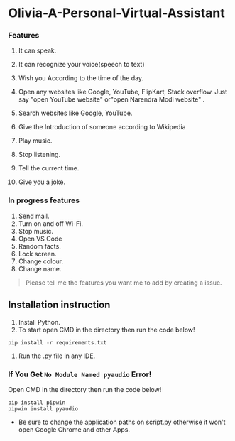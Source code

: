 # Olivia-A-Personal-Virtual-Assistant

### Features

1. It can speak.

1. It can recognize your voice(speech to text)<br>

1. Wish you According to the time of the day.

1. Open any websites like Google, YouTube, FlipKart, Stack overflow. Just say "open YouTube website" or"open Narendra Modi website" .

1. Search websites like Google, YouTube.

1. Give the Introduction of someone according to Wikipedia

1. Play music.

1. Stop listening.

1. Tell the current time.

1. Give you a joke.

### In progress features

1. Send mail.
1. Turn on and off Wi-Fi.
1. Stop music.
1. Open VS Code
1. Random facts.
1. Lock screen.
1. Change colour.
1. Change name.

> Please tell me the features you want me to add by creating a issue.

## Installation instruction

1. Install Python.
1. To start open CMD in the directory then run the code below!

```pip install -r requirements.txt```<br>

1. Run the .py file in any IDE.

### If You Get `No Module Named pyaudio` Error!

Open CMD in the directory then run the code below!

```
pip install pipwin
pipwin install pyaudio
```

- Be sure to change the application paths on script.py otherwise it won't open Google Chrome and other Apps. <br>

